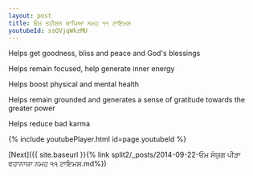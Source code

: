 ```yaml
---
layout: post
title: ਓਮ ਤਹੀਸ਼ਨ ਥਾਪਿਆ ਨਮਹ ੧੧ ਟਾਇਮਸ
youtubeId: ssQVjqWkzMU
---
```

 
 
Helps get goodness, bliss and peace and God's blessings
 
Helps remain focused, help generate inner energy 
 
Helps boost physical and mental health 
 
Helps remain grounded and generates a sense of gratitude towards the greater power 
 
Helps reduce bad karma
 
 
 
 


{% include youtubePlayer.html id=page.youtubeId %}
 
[Next]({{ site.baseurl }}{% link  split2/_posts/2014-09-22-ਓਮ ਸੰਯੁਗ ਪੀੜਾ ਵਹਾਨਾਯਾ ਨਮਹ ੧੧ ਟਾਇਮਸ.md%})
 
